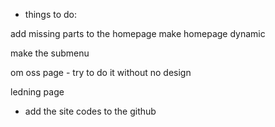 - things to do:

add missing parts to the homepage
make homepage dynamic

make the submenu

om oss page - try to do it without no design

ledning page

- add the site codes to the github